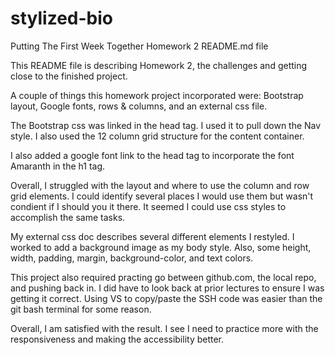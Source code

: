 # stylized-bio

Putting The First Week Together
Homework 2 README.md file

This README file is describing Homework 2, the challenges and getting close to the finished project.

A couple of things this homework project incorporated were: Bootstrap layout, Google fonts, rows & columns, and an external css file.

The Bootstrap css was linked in the head tag. I used it to pull down the Nav style. I also used the 12 column grid structure for the content container.

I also added a google font link to the head tag to incorporate the font Amaranth in the h1 tag.

Overall, I struggled with the layout and where to use the column and row grid elements. I could identify several places I would use them but wasn't condient if I should you it there. It seemed I could use css styles to accomplish the same tasks.

My external css doc describes several different elements I restyled. I worked to add a background image as my body style. Also, some height, width, padding, margin, background-color, and text colors.

This project also required practing go between github.com, the local repo, and pushing back in. I did have to look back at prior lectures to ensure I was getting it correct. Using VS to copy/paste the SSH code was easier than the git bash terminal for some reason.

Overall, I am satisfied with the result. I see I need to practice more with the responsiveness and making the accessibility better.
